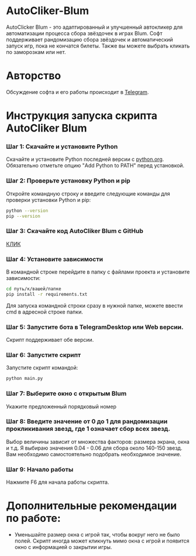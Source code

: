 # AutoCliker-Blum
AutoClicker Blum - это адаптированный и улучшенный автокликер для автоматизации процесса сбора звёздочек в играх Blum. Софт поддерживает рандомизацию сбора звёздочек и автоматический запуск игр, пока не кончатся билеты. Также вы можете выбрать кликать по заморозкам или нет.

# Авторство
Обсуждение софта и его работы происходит в [Telegram](https://t.me/x_0xJohn).

# Инструкция запуска скрипта AutoCliker Blum

### Шаг 1: Скачайте и установите Python
Скачайте и установите Python последней версии с [python.org](https://www.python.org/). 
Обязательно отметьте опцию "Add Python to PATH" перед установкой.

### Шаг 2: Проверьте установку Python и pip
Откройте командную строку и введите следующие команды для проверки установки Python и pip:
```sh
python --version
pip --version
```
### Шаг 3: Скачайте код AutoCliker Blum с GitHub
[КЛИК](https://github.com/0x-John/AutoCliker-Blum)

### Шаг 4: Установите зависимости
В командной строке перейдите в папку с файлами проекта и установите зависимости:
```sh
cd путь/к/вашей/папке
pip install -r requirements.txt
```
Для запуска командной строки сразу в нужной папке, можете ввести cmd в адресной строке папки.

### Шаг 5: Запустите бота в TelegramDesktop или Web версии.
Скрипт поддерживает обе версии.

### Шаг 6: Запустите скрипт
Запустите скрипт командой:
```sh
python main.py
```
### Шаг 7: Выберите окно с открытым Blum 
Укажите предложенный порядковый номер

### Шаг 8: Введите значение от 0 до 1 для рандомизации прокликивания звезд, где 1 означает сбор всех звезд. 
Выбор величины зависит от множества факторов: размера экрана, окна и т.д. Я выбираю значения 0.04 - 0.06 для сбора около 140-150 звезд. Вам необходимо самостоятельно подобрать необходимое значение.

### Шаг 9: Начало работы
Нажмите F6 для начала работы скрипта.

# Дополнительные рекомендации по работе:
- Уменьшайте размер окна с игрой так, чтобы вокруг него не было полей. Скрипт иногда может кликнуть мимо окна с игрой и появится окно с информацией о закрытии игры.


